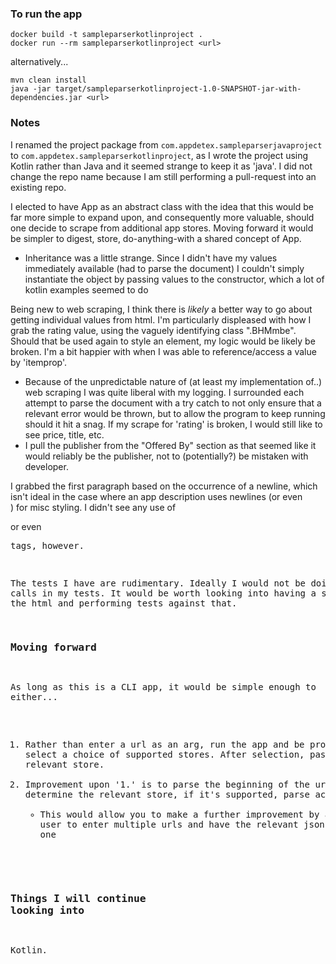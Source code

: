 
### To run the app
```
docker build -t sampleparserkotlinproject .
docker run --rm sampleparserkotlinproject <url>
```

alternatively...

```
mvn clean install
java -jar target/sampleparserkotlinproject-1.0-SNAPSHOT-jar-with-dependencies.jar <url>
```


### Notes
I renamed the project package from `com.appdetex.sampleparserjavaproject` to `com.appdetex.sampleparserkotlinproject`, as I wrote the project using Kotlin rather than Java and it seemed strange to keep it as 'java'. I did not change the repo name because I am still performing a pull-request into an existing repo.


I elected to have App as an abstract class with the idea that this would be far more simple to expand upon, and consequently more valuable, should one decide to scrape from additional app stores. Moving forward it would be simpler to digest, store, do-anything-with a shared concept of App.
 -  Inheritance was a little strange. Since I didn't have my values immediately available (had to parse the document) I couldn't simply instantiate the object by passing values to the constructor, which a lot of kotlin examples seemed to do


Being new to web scraping, I think there is _likely_ a better way to go about getting individual values from html. I'm particularly displeased with how I grab the rating value, using the vaguely identifying class ".BHMmbe". Should that be used again to style an element, my logic would be likely be broken. I'm a bit happier with when I was able to reference/access a value by 'itemprop'.

- Because of the unpredictable nature of (at least my implementation of..) web scraping I was quite liberal with my logging. I surrounded each attempt to parse the document with a try catch to not only ensure that a relevant error would be thrown, but to allow the program to keep running should it hit a snag. If my scrape for 'rating' is broken, I would still like to see price, title, etc.
- I pull the publisher from the "Offered By" section as that seemed like it would reliably be the publisher, not to  (potentially?) be mistaken with developer.

I grabbed the first paragraph based on the occurrence of a newline, which isn't ideal in the case where an app description uses newlines (or even <br>) for misc styling. I didn't see any use of <p> or even <pre> tags, however.

The tests I have are rudimentary. Ideally I would not be doing web calls in my tests. It would be worth looking into having a saved copy of the html and performing tests against that.

### Moving forward

As long as this is a CLI app, it would be simple enough to either...

1.  Rather than enter a url as an arg, run the app and be prompted to select a choice of supported stores. After selection, paste url of relevant store.
2.  Improvement upon '1.' is to parse the beginning of the url to determine the relevant store, if it's supported, parse accordingly
    *   This would allow you to make a further improvement by allowing a user to enter multiple urls and have the relevant json output for each one
    


### Things I will continue looking into

Kotlin.